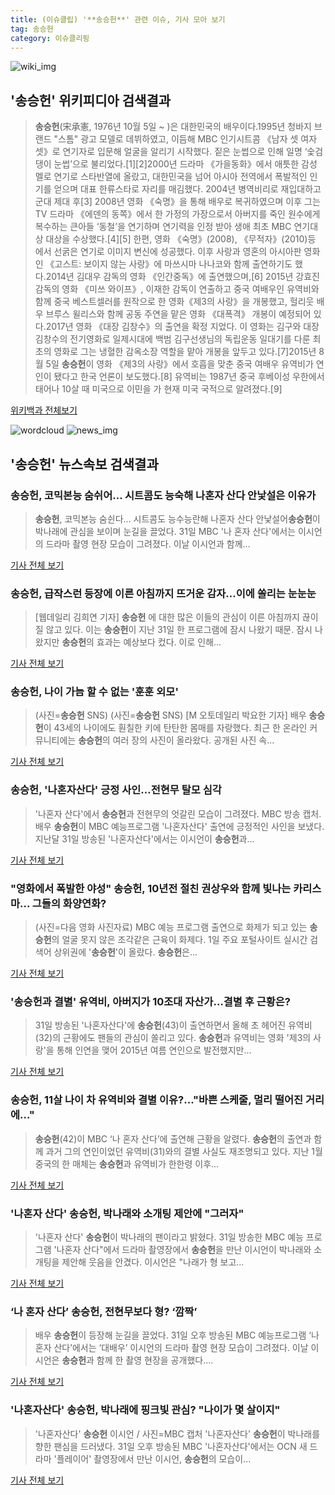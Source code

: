 ```yaml
---
title: (이슈클립) '**송승헌**' 관련 이슈, 기사 모아 보기
tag: 송승헌
category: 이슈클리핑
---
```

![wiki_img](https://user-images.githubusercontent.com/42597476/44503234-41136a80-a6d0-11e8-9071-6fc6418eafe4.png)
## **'**송승헌**'** 위키피디아 검색결과
>**송승헌**(宋承憲, 1976년 10월 5일 ~ )은 대한민국의 배우이다.1995년 청바지 브랜드 "스톰" 광고 모델로 데뷔하였고, 이듬해 MBC 인기시트콤 《남자 셋 여자 셋》로 연기자로 입문해 얼굴을 알리기 시작했다. 짙은 눈썹으로 인해 일명 ‘숯검댕이 눈썹’으로 불리었다.[1][2]2000년 드라마 《가을동화》에서 애틋한 감성 멜로 연기로 스타반열에 올랐고, 대한민국을 넘어 아시아 전역에서 폭발적인 인기를 얻으며 대표 한류스타로 자리를 매김했다. 2004년 병역비리로 재입대하고 군대 제대 후[3] 2008년 영화 《숙명》을 통해 배우로 복귀하였으며 이후 그는 TV 드라마 《에덴의 동쪽》에서 한 가정의 가장으로서 아버지를 죽인 원수에게 복수하는 큰아들 ‘동철’을 연기하며 연기력을 인정 받아 생애 최초 MBC 연기대상 대상을 수상했다.[4][5] 한편, 영화 《숙명》(2008), 《무적자》(2010)등 에서 선굵은 연기로 이미지 변신에 성공했다. 이후 사랑과 영혼의 아시아판 영화인 《고스트: 보이지 않는 사랑》에 마쓰시마 나나코와 함께 출연하기도 했다.2014년 김대우 감독의 영화 《인간중독》에 출연했으며,[6] 2015년 강효진 감독의 영화 《미쓰 와이프》, 이재한 감독이 연출하고 중국 여배우인 유역비와 함께 중국 베스트셀러를 원작으로 한 영화《제3의 사랑》을 개봉했고, 헐리웃 배우 브루스 윌리스와 함께 공동 주연을 맡은 영화 《대폭격》 개봉이 예정되어 있다.2017년 영화 《대장 김창수》의 출연을 확정 지었다. 이 영화는 김구와 대장 김창수의 전기영화로 일제시대에 백범 김구선생님의 독립운동 일대기를 다룬 최초의 영화로 그는 냉혈한 감옥소장 역할을 맡아 개봉을 앞두고 있다.[7]2015년 8월 5일 **송승헌**이 영화 《제3의 사랑》에서 호흡을 맞춘 중국 여배우 유역비가 연인이 됐다고 한국 언론이 보도했다.[8] 유역비는 1987년 중국 후베이성 우한에서 태어나 10살 때 미국으로 이민을 가 현재 미국 국적으로 알려졌다.[9]

<a href="https://ko.wikipedia.org/wiki/송승헌" target="_blank">위키백과 전체보기</a>

![wordcloud](https://s3.ap-northeast-2.amazonaws.com/lyrics101-wordcloud/2018-09-01-1535755568.png)
![news_img](https://user-images.githubusercontent.com/42597476/44507050-1206f400-a6e4-11e8-8d98-7ffbfebb353f.png)
## **'**송승헌**'** 뉴스속보 검색결과
### **송승헌**, 코믹본능 숨쉬어… 시트콤도 능숙해 나혼자 산다 안낯설은 이유가

>**송승헌**, 코믹본능 숨쉰다… 시트콤도 능수능란해 나혼자 산다 안낯설어**송승헌**이 박나래에 관심을 보이며 눈길을 끌었다. 31일 MBC '나 혼자 산다'에서는 이시언의 드라마 촬영 현장 모습이 그려졌다. 이날 이시언과 함께...

<a href="http://www.kihoilbo.co.kr/?mod=news&act=articleView&idxno=766784" target="_blank">기사 전체 보기</a>

### **송승헌**, 급작스런 등장에 이른 아침까지 뜨거운 감자...이에 쏠리는 눈눈눈

>[웹데일리 김희연 기자] **송승헌** 에 대한 많은 이들의 관심이 이른 아침까지 끊이질 않고 있다. 이는 **송승헌**이 지난 31일 한 프로그램에 잠시 나왔기 때문. 잠시 나왔지만 **송승헌**의 효과는 예상보다 컸다. 이로 인해...

<a href="http://www.webdaily.co.kr/view.php?ud=2018090106555754246a28b45db0_7" target="_blank">기사 전체 보기</a>

### **송승헌**, 나이 가늠 할 수 없는 '훈훈 외모'

>(사진=**송승헌** SNS) (사진=**송승헌** SNS) [M 오토데일리 박요한 기자] 배우 **송승헌**이 43세의 나이에도 훤칠한 키에 탄탄한 몸매를 자랑했다. 최근 한 온라인 커뮤니티에는 **송승헌**의 여러 장의 사진이 올라왔다. 공개된 사진 속...

<a href="http://www.autodaily.co.kr/news/articleView.html?idxno=404652" target="_blank">기사 전체 보기</a>

### **송승헌**, '나혼자산다' 긍정 사인…전현무 탈모 심각

>'나혼자 산다'에서 **송승헌**과 전현무의 엇갈린 모습이 그려졌다. MBC 방송 캡처. 배우 **송승헌**이 MBC 예능프로그램 '나혼자산다' 출연에 긍정적인 사인을 보냈다. 지난달 31일 방송된 '나혼자산다'에서는 이시언이 **송승헌**과...

<a href="http://www.dailian.co.kr/news/view/736536/?sc=naver" target="_blank">기사 전체 보기</a>

### "영화에서 폭발한 야성" **송승헌**, 10년전 절친 권상우와 함께 빛나는 카리스마... 그들의 화양연화?

>(사진=다음 영화 사진자료) MBC 예능 프로그램 출연으로 화제가 되고 있는 **송승헌**의 얼굴 못지 않은 조각같은 근육이 화제다. 1일 주요 포털사이트 실시간 검색어 상위권에 '**송승헌**'이 올랐다.  **송승헌**은...

<a href="http://www.siminilbo.co.kr/news/articleView.html?idxno=577994" target="_blank">기사 전체 보기</a>

### '**송승헌**과 결별' 유역비, 아버지가 10조대 자산가…결별 후 근황은?

>31일 방송된 '나혼자산다'에 **송승헌**(43)이 출연하면서 올해 초 헤어진 유역비(32)의 근황에도 팬들의 관심이 쏠리고 있다. **송승헌**과 유역비는 영화 '제3의 사랑'을 통해 인연을 맺어 2015년 여름 연인으로 발전했지만...

<a href="http://news20.busan.com/controller/newsController.jsp?newsId=20180901000013" target="_blank">기사 전체 보기</a>

### **송승헌**, 11살 나이 차 유역비와 결별 이유?..."바쁜 스케줄, 멀리 떨어진 거리에..."

>**송승헌**(42)이 MBC ‘나 혼자 산다’에 출연해 근황을 알렸다. **송승헌**의 출연과 함께 과거 그의 연인이었던 유역비(31)와의 결별 사실도 재조명되고 있다. 지난 1월 중국의 한 매체는 **송승헌**과 유역비가 한한령 이후...

<a href="http://www.kookje.co.kr/news2011/asp/newsbody.asp?code=0500&key=20180901.99099000018" target="_blank">기사 전체 보기</a>

### '나혼자 산다' **송승헌**, 박나래와 소개팅 제안에 "그러자"

>'나혼자 산다' **송승헌**이 박나래의 팬이라고 밝혔다. 31일 방송한 MBC 예능 프로그램 '나혼자 산다"에서 드라마 촬영장에서 **송승헌**을 만난 이시언이 박나래와 소개팅을 제안해 웃음을 안겼다. 이시언은 "나래가 형 보고...

<a href="http://news1.kr/articles/?3414501" target="_blank">기사 전체 보기</a>

### ‘나 혼자 산다’ **송승헌**, 전현무보다 형? ‘깜짝’

>배우 **송승헌**이 등장해 눈길을 끌었다. 31일 오후 방송된 MBC 예능프로그램 ‘나 혼자 산다’에서는 ‘대배우’ 이시언의 드라마 촬영 현장 모습이 그려졌다. 이날 이시언은 **송승헌**과 함께 한 촬영 현장을 공개했다....

<a href="http://sports.mk.co.kr/view.php?year=2018&no=550610" target="_blank">기사 전체 보기</a>

### '나혼자산다' **송승헌**, 박나래에 핑크빛 관심? "나이가 몇 살이지"

>'나혼자산다' **송승헌** 이시언 / 사진=MBC 캡처 '나혼자산다' **송승헌**이 박나래를 향한 팬심을 드러냈다. 31일 오후 방송된 MBC '나혼자산다'에서는 OCN 새 드라마 '플레이어' 촬영장에서 만난 이시언, **송승헌**의 모습이...

<a href="http://sports.hankooki.com/lpage/entv/201809/sp20180901001205136660.htm" target="_blank">기사 전체 보기</a>


